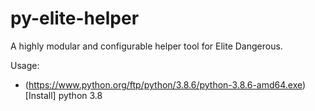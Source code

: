 # py-elite-helper
A highly modular and configurable helper tool for Elite Dangerous.



Usage:

 - (https://www.python.org/ftp/python/3.8.6/python-3.8.6-amd64.exe)[Install] python 3.8
